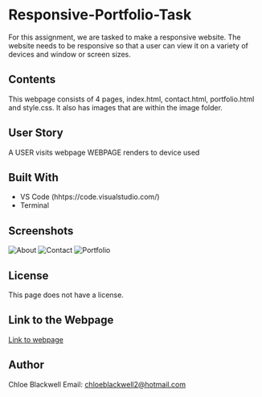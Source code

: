 # Responsive-Portfolio-Task

For this assignment, we are tasked to make a responsive website. The website needs to be responsive so that a user can view it on a variety of devices and window or screen sizes.  

## Contents 

This webpage consists of 4 pages, index.html, contact.html, portfolio.html and style.css. It also has images that are within the image folder. 

## User Story 

A USER visits webpage 
WEBPAGE renders to device used 


## Built With 

* VS Code (hhtps://code.visualstudio.com/)
* Terminal 

## Screenshots 

<img src="images/About" alt="About">
<img src="images/Contact" alt="Contact">
<img src="images/Portfolio" alt="Portfolio">

## License 

This page does not have a license. 

## Link to the Webpage 

<a href=" https://chloeblackwell.github.io/Responsive-Portfolio-Task">Link to webpage</a>
## Author 

Chloe Blackwell 
Email: chloeblackwell2@hotmail.com
